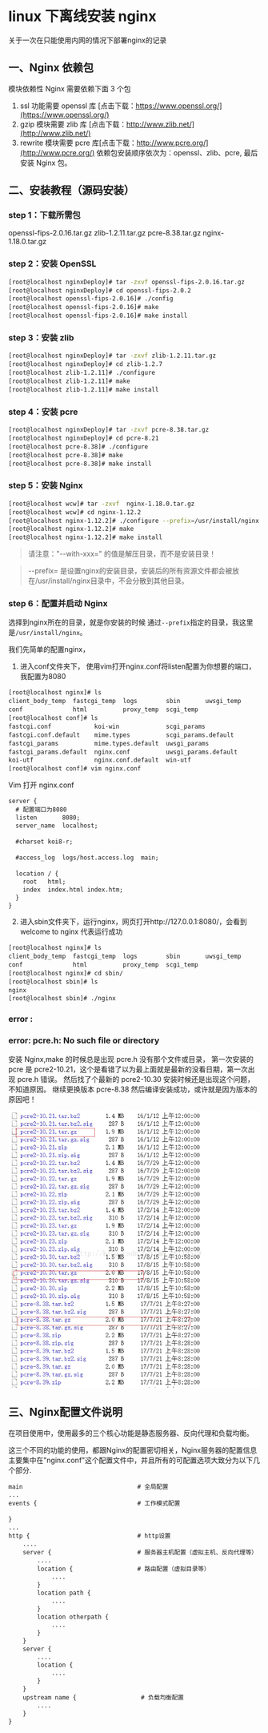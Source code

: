 # linux 下离线安装 nginx

关于一次在只能使用内网的情况下部署nginx的记录

## 一、Nginx 依赖包

模块依赖性 Nginx 需要依赖下面 3 个包

1. ssl 功能需要 openssl 库 [点击下载：https://www.openssl.org/](https://www.openssl.org/)
2. gzip 模块需要 zlib 库 [点击下载：http://www.zlib.net/](http://www.zlib.net/)
3. rewrite 模块需要 pcre 库[点击下载：http://www.pcre.org/](http://www.pcre.org/)
   依赖包安装顺序依次为：openssl、zlib、pcre, 最后安装 Nginx 包。

## 二、安装教程（源码安装）

### step 1：下载所需包

openssl-fips-2.0.16.tar.gz
zlib-1.2.11.tar.gz
pcre-8.38.tar.gz
nginx-1.18.0.tar.gz

### step 2：安装 OpenSSL

```bash
[root@localhost nginxDeploy]# tar -zxvf openssl-fips-2.0.16.tar.gz
[root@localhost nginxDeploy]# cd openssl-fips-2.0.2
[root@localhost openssl-fips-2.0.16]# ./config
[root@localhost openssl-fips-2.0.16]# make
[root@localhost openssl-fips-2.0.16]# make install
```

### step 3：安装 zlib

```bash
[root@localhost nginxDeploy]# tar -zxvf zlib-1.2.11.tar.gz
[root@localhost nginxDeploy]# cd zlib-1.2.7
[root@localhost zlib-1.2.11]# ./configure
[root@localhost zlib-1.2.11]# make
[root@localhost zlib-1.2.11]# make install
```

### step 4：安装 pcre

```bash
[root@localhost nginxDeploy]# tar -zxvf pcre-8.38.tar.gz
[root@localhost nginxDeploy]# cd pcre-8.21
[root@localhost pcre-8.38]# ./configure
[root@localhost pcre-8.38]# make
[root@localhost pcre-8.38]# make install
```

### step 5：安装 Nginx

```bash
[root@localhost wcw]# tar -zxvf  nginx-1.18.0.tar.gz
[root@localhost wcw]# cd nginx-1.12.2
[root@localhost nginx-1.12.2]# ./configure --prefix=/usr/install/nginx --with-pcre=../pcre-8.38 --with-zlib=../zlib-1.2.11 --with-openssl=../openssl-fips-2.0.16
[root@localhost nginx-1.12.2]# make
[root@localhost nginx-1.12.2]# make install
```

> 请注意："--with-xxx=" 的值是解压目录，而不是安装目录！

> --prefix=  是设置nginx的安装目录，安装后的所有资源文件都会被放在/usr/install/nginx目录中，不会分散到其他目录。

### step 6：配置并启动 Nginx

选择到nginx所在的目录，就是你安装的时候 通过`--prefix`指定的目录，我这里是`/usr/install/nginx`。

我们先简单的配置nginx，

1. 进入conf文件夹下， 使用vim打开nginx.conf将listen配置为你想要的端口，我配置为8080

```bash
[root@localhost nginx]# ls
client_body_temp  fastcgi_temp  logs        sbin       uwsgi_temp
conf              html          proxy_temp  scgi_temp
[root@localhost conf]# ls
fastcgi.conf            koi-win             scgi_params
fastcgi.conf.default    mime.types          scgi_params.default
fastcgi_params          mime.types.default  uwsgi_params
fastcgi_params.default  nginx.conf          uwsgi_params.default
koi-utf                 nginx.conf.default  win-utf
[root@localhost conf]# vim nginx.conf
```

Vim 打开 nginx.conf
```nginx
server {
  # 配置端口为8080
  listen       8080;
  server_name  localhost;
  
  #charset koi8-r;

  #access_log  logs/host.access.log  main;

  location / {
    root   html;
    index  index.html index.htm;
  }
}
```

2. 进入sbin文件夹下，运行nginx，网页打开http://127.0.0.1:8080/，会看到welcome to nginx 代表运行成功

```bash
[root@localhost nginx]# ls
client_body_temp  fastcgi_temp  logs        sbin       uwsgi_temp
conf              html          proxy_temp  scgi_temp
[root@localhost nginx]# cd sbin/
[root@localhost sbin]# ls
nginx
[root@localhost sbin]# ./nginx 
```

### error :



### error: pcre.h: No such file or directory

安装 Nginx,make 的时候总是出现 pcre.h 没有那个文件或目录，
第一次安装的 pcre 是 pcre2-10.21，这个是看错了以为最上面就是最新的没看日期，第一次出现 pcre.h 错误。
然后找了个最新的 pcre2-10.30 安装时候还是出现这个问题，不知道原因。
继续更换版本 pcre-8.38 然后编译安装成功，或许就是因为版本的原因吧！

![linux 下离线安装 nginx-2023-10-05-11-01-35](/attachments/linux%20下离线安装%20nginx-2023-10-05-11-01-35.png)

## 三、Nginx配置文件说明

在项目使用中，使用最多的三个核心功能是静态服务器、反向代理和负载均衡。

这三个不同的功能的使用，都跟Nginx的配置密切相关，Nginx服务器的配置信息主要集中在"nginx.conf"这个配置文件中，并且所有的可配置选项大致分为以下几个部分.

```nginx
main                                # 全局配置
...
events {                            # 工作模式配置

}
...
http {                              # http设置
    ....
    server {                        # 服务器主机配置（虚拟主机、反向代理等）
        ....
        location {                  # 路由配置（虚拟目录等）
            ....
        }
        location path {
            ....
        }
        location otherpath {
            ....
        }
    }
    server {
        ....
        location {
            ....
        }
    }
    upstream name {                  # 负载均衡配置
        ....
    }
}
```
